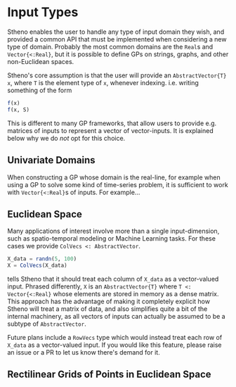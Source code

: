 # Input Types

Stheno enables the user to handle any type of input domain they wish, and provided a common API that must be implemented when considering a new type of domain. Probably the most common domains are the `Real`s and `Vector{<:Real}`, but it is possible to define GPs on strings, graphs, and other non-Euclidean spaces.

Stheno's core assumption is that the user will provide an `AbstractVector{T}` `x`, where `T` is the element type of `x`, whenever indexing. i.e. writing something of the form
```julia
f(x)
f(x, S)
```
This is different to many GP frameworks, that allow users to provide e.g. matrices of inputs to represent a vector of vector-inputs. It is explained below why we do _not_ opt for this choice.


## Univariate Domains

When constructing a GP whose domain is the real-line, for example when using a GP to solve some kind of time-series problem, it is sufficient to work with `Vector{<:Real}`s of inputs. For example...


## Euclidean Space

Many applications of interest involve more than a single input-dimension, such as spatio-temporal modeling or Machine Learning tasks. For these cases we provide `ColVecs <: AbstractVector`.
```julia
X_data = randn(5, 100)
X = ColVecs(X_data)
```
tells Stheno that it should treat each column of `X_data` as a vector-valued input. Phrased differently, `X` is an `AbstractVector{T}` where `T <: Vector{<:Real}` whose elements are stored in memory as a dense matrix. This approach has the advantage of making it completely explicit how Stheno will treat a matrix of data, and also simplifies quite a bit of the internal machinery, as all vectors of inputs can actually be assumed to be a subtype of `AbstractVector`.

Future plans include a `RowVecs` type which would instead treat each row of `X_data` as a vector-valued input. If you would like this feature, please raise an issue or a PR to let us know there's demand for it.


## Rectilinear Grids of Points in Euclidean Space

